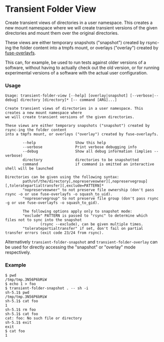 # Transient Folder View
Create transient views of directories in a user namespace. This creates a new mount namespace where we will create transient versions of the given directories and mount them over the original directories.

These views are either temporary snapshots ("snapshot") created by rsync-ing the folder content into a tmpfs mount, or overlays ("overlay") created by [fuse-overlayfs](https://github.com/containers/fuse-overlayfs).

This can, for example, be used to run tests against older versions of a software, without having to actually check out the old version, or for running experimental versions of a software with the actual user configuration.

### Usage

```
Usage: transient-folder-view [--help] [overlay|snapshot] [--verbose|--debug] directory [directory]* [-- command [ARG]...]

Create transient views of directories in a user namespace. This creates a new mount namespace where
we will create transient versions of the given directories.

These views are either temporary snapshots ("snapshot") created by rsync-ing the folder content
into a tmpfs mount, or overlays ("overlay") created by fuse-overlayfs.

        --help                  Show this help
        --verbose               Print verbose debugging info
        --debug                 Show all debug information (implies --verbose)
        directory               directories to be snapshotted
        command                 if command is omitted an interactive shell will be launched

Directories can be given using the following syntax:
        path/of/the/directory[,nopreserveowner][,nopreservegroup][,toleratepartialtransfer][,exclude=PATTERN]*
        "nopreserveowner" to not preserve file ownership (don't pass rsync -o or use fuse-overlayfs -o squash_to_uid).
        "nopreservegroup" to not preserve file group (don't pass rsync -g or use fuse-overlayfs -o squash_to_gid).

        The following options apply only to snapshot mode:
        "exclude" PATTERN is passed to "rsync" to determine which files not to sync into the snapshot
                (rsync --exclude), can be given multiple times.
        "toleratepartialtransfer" if set, don't fail on partial transfer errors (exit code 23/24 from rsync).
```

Alternatively `transient-folder-snapshot` and `transient-folder-overlay` can be used for directly accessing the "snapshot" or "overlay" mode respectively.

### Example
```
$ pwd
/tmp/tmp.3N56P6bMiW
$ echo 1 > foo
$ transient-folder-snapshot . -- sh -i
sh-5.1$ pwd
/tmp/tmp.3N56P6bMiW
sh-5.1$ cat foo
1
sh-5.1$ rm foo
sh-5.1$ cat foo
cat: foo: No such file or directory
sh-5.1$ exit
exit
$ cat foo
1

```
